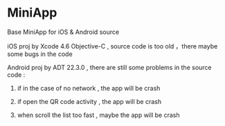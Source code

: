 # MiniApp
Base MiniApp for iOS & Android source


iOS proj by Xcode 4.6 Objective-C , source code is too old ，there maybe some bugs in the code 


Android proj by ADT 22.3.0 , there are still some problems in the source code : 

1. if in the case of no network , the app will be crash

2. if open the QR code activity , the app will be crash

3. when scroll the list too fast , maybe the app will be crash